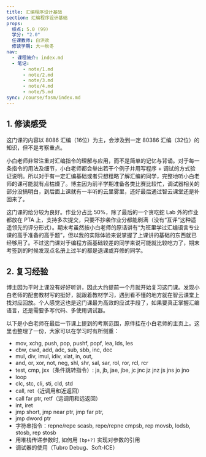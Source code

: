 ```yaml
---
title: 汇编程序设计基础
section: 汇编程序设计基础
props:
  绩点: 5.0 (99)
  学分: "2.0"
  任课教师: 白洪欢
  修读学期: 大一秋冬
nav:
  - 课程简介: index.md
  - 笔记:
      - note/1.md
      - note/2.md
      - note/3.md
      - note/4.md
      - note/5.md
sync: /course/fasm/index.md
---
```


## 1. 修读感受

这门课的内容以 8086 汇编（16位）为主，会涉及到一定 80386 汇编（32位）的知识，但不是考察重点。

小白老师非常注重对汇编指令的理解与应用，而不是简单的记忆与背诵。对于每一条指令的用法及细节，小白老师都会举出若干个例子并用写程序 + 调试的方式验证说明。所以对于有一定汇编基础或者只想粗略了解汇编的同学，完整地听小白老师的课可能就有点枯燥了。博主因为前半学期准备各类比赛比较忙，调试器相关的部分没搞明白，到后面上课就有一半听的云里雾里，还好最后通过智云课堂还是补回来了。

这门课的给分较为良好。作业分占比 50%，除了最后的一个贪吃蛇 Lab 外的作业都放在 PTA 上，支持多次提交，只要不抄袭作业分都能刷满（没有“互评”这种遥遥领先的评分形式）。期末考虽然按小白老师的原话讲有“为班里学过汇编语言专业课的高手准备的高手题”，但以我的实际体验来说掌握了上课讲的基础的东西就已经够用了。不过这门课对于编程方面基础较差的同学来说可能就比较吃力了，期末考签到的时候发现点名册上过半的都是退课或弃修的同学。


## 2. 复习经验

博主因为平时上课没有好好听讲，因此大约提前一个月就开始复习这门课。发现小白老师的配套教材写的挺好，就跟着教材学习，遇到看不懂的地方就在智云课堂上找对应回放。个人感觉这也是这门课最为高效的应试手段了，如果要真正掌握汇编语言，还是需要多写代码、多使用调试器。

以下是小白老师在最后一节课上提到的考察范围，原件挂在小白老师的主页上。这里也整理了一份，大家可以在学习时有所侧重：

- mov, xchg, push, pop, pushf, popf, lea, lds, les
- cbw, cwd, add, adc, sub, sbb, inc, dec
- mul, div, imul, idiv, xlat, in, out, 
- and, or, xor, not, neg, shl, shr, sal, sar, rol, ror, rcl, rcr
- test, cmp, jxx（条件跳转指令）: ja, jb, jae, jbe, jc jnc jz jnz js jns jo jno 
- loop
- clc, stc, cli, sti, cld, std
- call, ret（近调用和近返回）
- call far ptr, retf（远调用和远返回）
- int, iret
- jmp short, jmp near ptr, jmp far ptr, 
- jmp dword ptr
- 字符串指令：repne/repe scasb, repe/repne cmpsb, rep movsb, lodsb, stosb, rep stosb
- 用堆栈传递参数时, 如何用 `[bp+?]` 实现对参数的引用
- 调试器的使用（Tubro Debug、Soft-ICE）
